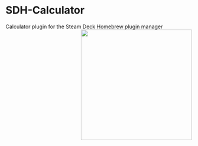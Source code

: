 # SDH-Calculator
Calculator plugin for the Steam Deck Homebrew plugin manager
<img src="https://user-images.githubusercontent.com/57133330/161638205-3b047d42-f733-4ee8-9189-34e029c2e2cb.png" height=300 align="right"/>
